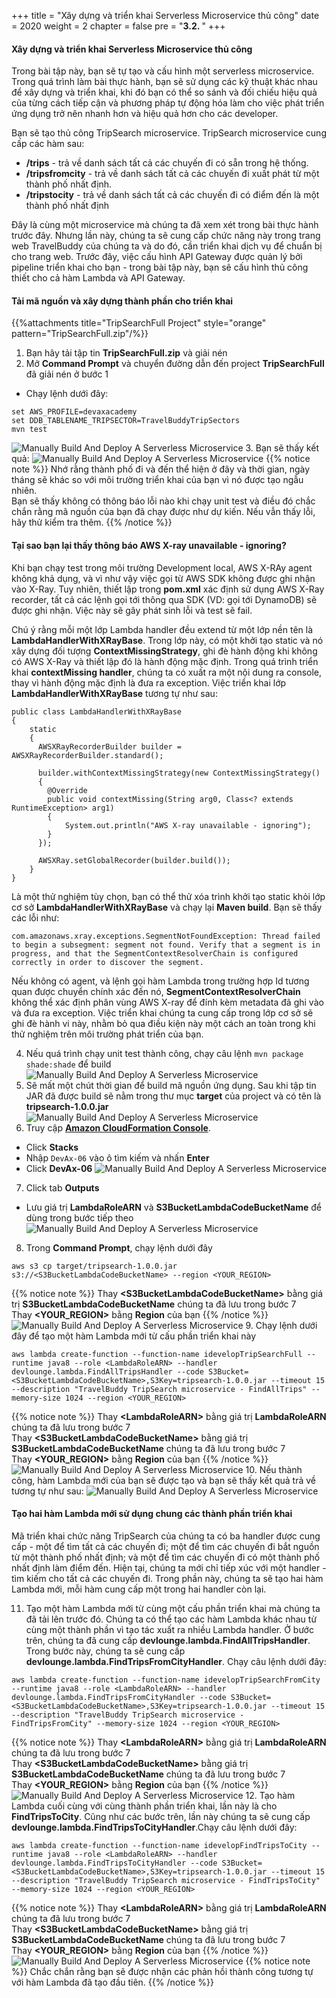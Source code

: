 +++
title = "Xây dựng và triển khai Serverless Microservice thủ công"
date = 2020
weight = 2
chapter = false
pre = "<b>3.2. </b>"
+++
#### Xây dựng và triển khai Serverless Microservice thủ công

Trong bài tập này, bạn sẽ tự tạo và cấu hình một serverless microservice. Trong quá trình làm bài thực hành, bạn sẽ sử dụng các kỹ thuật khác nhau để xây dựng và triển khai, khi đó bạn có thể so sánh và đối chiếu hiệu quả của từng cách tiếp cận và phương pháp tự động hóa làm cho việc phát triển ứng dụng trở nên nhanh hơn và hiệu quả hơn cho các developer.


Bạn sẽ tạo thủ công TripSearch microservice. TripSearch microservice cung cấp các hàm sau:
* **/trips** - trả về danh sách tất cả các chuyến đi có sẵn trong hệ thống.
* **/tripsfromcity** - trả về danh sách tất cả các chuyến đi xuất phát từ một thành phố nhất định.
* **/tripstocity** - trả về danh sách tất cả các chuyến đi có điểm đến là một thành phố nhất định

Đây là cùng một microservice mà chúng ta đã xem xét trong bài thực hành trước đây. Nhưng lần này, chúng ta sẽ cung cấp chức năng này trong trang web TravelBuddy của chúng ta và do đó, cần triển khai dịch vụ để chuẩn bị cho trang web. Trước đây, việc cấu hình API Gateway được quản lý bởi pipeline triển khai cho bạn - trong bài tập này, bạn sẽ cấu hình thủ công thiết cho cả hàm Lambda và API Gateway.
#### Tải mã nguồn và xây dựng thành phần cho triển khai
{{%attachments title="TripSearchFull Project" style="orange" pattern="TripSearchFull.zip"/%}}
1. Bạn hãy tải tập tin **TripSearchFull.zip** và giải nén
2. Mở **Command Prompt** và chuyển đường dẫn đến project **TripSearchFull** đã giải nén ở bước 1
* Chạy lệnh dưới đây:
```
set AWS_PROFILE=devaxacademy
set DDB_TABLENAME_TRIPSECTOR=TravelBuddyTripSectors
mvn test
```
![Manually Build And Deploy A Serverless Microservice](/images/3-create-single-page-app/3.2-build-and-deploy-serverless-microservice/build-and-deploy-serverless-microservice-001.png?featherlight=false&width=60pc)
3. Bạn sẽ thấy kết quả:
![Manually Build And Deploy A Serverless Microservice](/images/3-create-single-page-app/3.2-build-and-deploy-serverless-microservice/build-and-deploy-serverless-microservice-002.png?featherlight=false&width=60pc)
{{% notice note %}} 
Nhớ rằng thành phố đi và đến thể hiện ở đây và thời gian, ngày tháng sẽ khác so với môi trường triển khai của bạn vì nó được tạo ngẫu nhiên.\
Bạn sẽ thấy không có thông báo lỗi nào khi chạy unit test và điều đó chắc chắn rằng mã nguồn của bạn đã chạy được như dự kiến. Nếu vẫn thấy lỗi, hãy thử kiểm tra thêm.
{{% /notice %}}
#### Tại sao bạn lại thấy thông báo **AWS X-ray unavailable - ignoring**?
Khi bạn chạy test trong môi trường Development local, AWS X-RAy agent không khả dụng, và vì như vậy việc gọi từ AWS SDK không được ghi nhận vào X-Ray. Tuy nhiên, thiết lập trong **pom.xml** xác định sử dụng AWS X-Ray recorder, tất cả các lệnh gọi tới thông qua SDK (VD: gọi tới DynamoDB) sẽ được ghi nhận. Việc này sẽ gây phát sinh lỗi và test sẽ fail.

Chú ý rằng mỗi một lớp Lambda handler đều extend từ một lớp nền tên là **LambdaHandlerWithXRayBase**. Trong lớp này, có một khởi tạo static và nó xây dựng đối tượng **ContextMissingStrategy**, ghi đè hành động khi không có AWS X-Ray và thiết lập đó là hành động mặc định. Trong quá trình triển khai **contextMissing handler**, chúng ta có xuất ra một nội dung ra console, thay vì hành động mặc định là đưa ra exception. Việc triển khai lớp **LambdaHandlerWithXRayBase** tương tự như sau:
```
public class LambdaHandlerWithXRayBase 
{
	static  
	{
	  AWSXRayRecorderBuilder builder = AWSXRayRecorderBuilder.standard();

	  builder.withContextMissingStrategy(new ContextMissingStrategy() 
	  {		
		@Override
		public void contextMissing(String arg0, Class<? extends RuntimeException> arg1) 
		{ 
			System.out.println("AWS X-ray unavailable - ignoring"); 
		}	  
	  });

	  AWSXRay.setGlobalRecorder(builder.build());
	}
}
```
Là một thử nghiệm tùy chọn, bạn có thể thử xóa trình khởi tạo static khỏi lớp cơ sở **LambdaHandlerWithXRayBase** và chạy lại **Maven build**. Bạn sẽ thấy các lỗi như:
```
com.amazonaws.xray.exceptions.SegmentNotFoundException: Thread failed to begin a subsegment: segment not found. Verify that a segment is in progress, and that the SegmentContextResolverChain is configured correctly in order to discover the segment.
```
Nếu không có agent, và lệnh gọi hàm Lambda trong trường hợp Id tương quan được chuyển chính xác đến nó, **SegmentContextResolverChain** không thể xác định phân vùng AWS X-ray để đính kèm metadata đã ghi vào và đưa ra exception. Việc triển khai chúng ta cung cấp trong lớp cơ sở sẽ ghi đè hành vi này, nhằm bỏ qua điều kiện này một cách an toàn trong khi thử nghiệm trên môi trường phát triển của bạn.

4. Nếu quá trình chạy unit test thành công, chạy câu lệnh ```mvn package shade:shade``` để build
![Manually Build And Deploy A Serverless Microservice](/images/3-create-single-page-app/3.2-build-and-deploy-serverless-microservice/build-and-deploy-serverless-microservice-003.png?featherlight=false&width=60pc)
5. Sẽ mất một chút thời gian để build mã nguồn ứng dụng. Sau khi tập tin JAR đã được build sẽ nằm trong thư mục **target** của project và có tên là **tripsearch-1.0.0.jar**
![Manually Build And Deploy A Serverless Microservice](/images/3-create-single-page-app/3.2-build-and-deploy-serverless-microservice/build-and-deploy-serverless-microservice-004.png?featherlight=false&width=60pc)
6. Truy cập [**Amazon CloudFormation Console**](https://console.aws.amazon.com/cloudformation/home).
* Click **Stacks**
* Nhập ```DevAx-06``` vào ô tìm kiếm và nhấn **Enter**
* Click **DevAx-06**
![Manually Build And Deploy A Serverless Microservice](/images/3-create-single-page-app/3.2-build-and-deploy-serverless-microservice/build-and-deploy-serverless-microservice-010.png?featherlight=false&width=90pc)
7. Click tab **Outputs**
* Lưu giá trị **LambdaRoleARN** và **S3BucketLambdaCodeBucketName** để dùng trong bước tiếp theo
![Manually Build And Deploy A Serverless Microservice](/images/3-create-single-page-app/3.2-build-and-deploy-serverless-microservice/build-and-deploy-serverless-microservice-011.png?featherlight=false&width=90pc)
8. Trong **Command Prompt**, chạy lệnh dưới đây
```
aws s3 cp target/tripsearch-1.0.0.jar s3://<S3BucketLambdaCodeBucketName> --region <YOUR_REGION>
```
{{% notice note %}} 
Thay **\<S3BucketLambdaCodeBucketName\>** bằng giá trị **S3BucketLambdaCodeBucketName** chúng ta đã lưu trong bước 7\
Thay **<YOUR_REGION>** bằng **Region** của bạn
{{% /notice %}}
![Manually Build And Deploy A Serverless Microservice](/images/3-create-single-page-app/3.2-build-and-deploy-serverless-microservice/build-and-deploy-serverless-microservice-005.png?featherlight=false&width=60pc)
9. Chạy lệnh dưới đây để tạo một hàm Lambda mới từ cấu phần triển khai này
```
aws lambda create-function --function-name idevelopTripSearchFull --runtime java8 --role <LambdaRoleARN> --handler devlounge.lambda.FindAllTripsHandler --code S3Bucket=<S3BucketLambdaCodeBucketName>,S3Key=tripsearch-1.0.0.jar --timeout 15 --description "TravelBuddy TripSearch microservice - FindAllTrips" --memory-size 1024 --region <YOUR_REGION>
```
{{% notice note %}} 
Thay **\<LambdaRoleARN\>** bằng giá trị **LambdaRoleARN** chúng ta đã lưu trong bước 7\
Thay **\<S3BucketLambdaCodeBucketName\>** bằng giá trị **S3BucketLambdaCodeBucketName** chúng ta đã lưu trong bước 7\
Thay **<YOUR_REGION>** bằng **Region** của bạn
{{% /notice %}}
![Manually Build And Deploy A Serverless Microservice](/images/3-create-single-page-app/3.2-build-and-deploy-serverless-microservice/build-and-deploy-serverless-microservice-006.png?featherlight=false&width=60pc)
10. Nếu thành công, hàm Lambda mới của bạn sẽ được tạo và bạn sẽ thấy kết quả trả về tương tự như sau:
![Manually Build And Deploy A Serverless Microservice](/images/3-create-single-page-app/3.2-build-and-deploy-serverless-microservice/build-and-deploy-serverless-microservice-007.png?featherlight=false&width=60pc)
#### Tạo hai hàm Lambda mới sử dụng chung các thành phần triển khai

Mã triển khai chức năng TripSearch của chúng ta có ba handler được cung cấp - một để tìm tất cả các chuyến đi; một để tìm các chuyến đi bắt nguồn từ một thành phố nhất định; và một để tìm các chuyến đi có một thành phố nhất định làm điểm đến. Hiện tại, chúng ta mới chỉ tiếp xúc với một handler - tìm kiếm cho tất cả các chuyến đi. Trong phần này, chúng ta sẽ tạo hai hàm Lambda mới, mỗi hàm cung cấp một trong hai handler còn lại.

11. Tạo một hàm Lambda mới từ cùng một cấu phần triển khai mà chúng ta đã tải lên trước đó. Chúng ta có thể tạo các hàm Lambda khác nhau từ cùng một thành phần vì tạo tác xuất ra nhiều Lambda handler. Ở bước trên, chúng ta đã cung cấp **devlounge.lambda.FindAllTripsHandler**. Trong bước này, chúng ta sẽ cung cấp **devlounge.lambda.FindTripsFromCityHandler**. Chạy câu lệnh dưới đây:
```
aws lambda create-function --function-name idevelopTripSearchFromCity --runtime java8 --role <LambdaRoleARN> --handler devlounge.lambda.FindTripsFromCityHandler --code S3Bucket=<S3BucketLambdaCodeBucketName>,S3Key=tripsearch-1.0.0.jar --timeout 15 --description "TravelBuddy TripSearch microservice - FindTripsFromCity" --memory-size 1024 --region <YOUR_REGION>
```
{{% notice note %}} 
Thay **\<LambdaRoleARN\>** bằng giá trị **LambdaRoleARN** chúng ta đã lưu trong bước 7\
Thay **\<S3BucketLambdaCodeBucketName\>** bằng giá trị **S3BucketLambdaCodeBucketName** chúng ta đã lưu trong bước 7\
Thay **<YOUR_REGION>** bằng **Region** của bạn
{{% /notice %}}
![Manually Build And Deploy A Serverless Microservice](/images/3-create-single-page-app/3.2-build-and-deploy-serverless-microservice/build-and-deploy-serverless-microservice-008.png?featherlight=false&width=60pc)
12. Tạo hàm Lambda cuối cùng với cùng thành phần triển khai, lần này là cho **FindTripsToCity**. Cũng như các bước trên, lần này chúng ta sẽ cung cấp **devlounge.lambda.FindTripsToCityHandler**.Chạy câu lệnh dưới đây:
```
aws lambda create-function --function-name idevelopFindTripsToCity --runtime java8 --role <LambdaRoleARN> --handler devlounge.lambda.FindTripsToCityHandler --code S3Bucket=<S3BucketLambdaCodeBucketName>,S3Key=tripsearch-1.0.0.jar --timeout 15 --description "TravelBuddy TripSearch microservice - FindTripsToCity" --memory-size 1024 --region <YOUR_REGION>
```
{{% notice note %}} 
Thay **\<LambdaRoleARN\>** bằng giá trị **LambdaRoleARN** chúng ta đã lưu trong bước 7\
Thay **\<S3BucketLambdaCodeBucketName\>** bằng giá trị **S3BucketLambdaCodeBucketName** chúng ta đã lưu trong bước 7\
Thay **<YOUR_REGION>** bằng **Region** của bạn
{{% /notice %}}
![Manually Build And Deploy A Serverless Microservice](/images/3-create-single-page-app/3.2-build-and-deploy-serverless-microservice/build-and-deploy-serverless-microservice-009.png?featherlight=false&width=60pc)
{{% notice note %}} 
Chắc chắn rằng bạn sẽ được nhận các phản hồi thành công tương tự với hàm Lambda đã tạo đầu tiên.
{{% /notice %}}